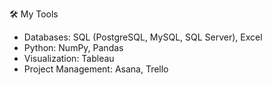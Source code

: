 
 🛠️ My Tools
 
- Databases: SQL (PostgreSQL, MySQL, SQL Server), Excel <br>
- Python: NumPy, Pandas
- Visualization: Tableau <br>
- Project Management: Asana, Trello
